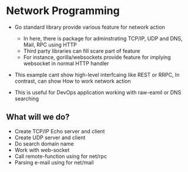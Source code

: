 # Network Programming

- Go standard library provide various feature for network action

  - In here, there is package for adminstrating TCP/IP, UDP and DNS, Mail, RPC using HTTP
  - Third party libraries can fill scare part of feature
  - For instance, gorilla/websockets provide feature for implying websocket in normal HTTP handler

- This example cant show high-level interfcaing like REST or RRPC, In contrast, can show How to work network action
- This is useful for DevOps application working with raw-eamil or DNS searching

## What will we do?

- Create TCP/IP Echo server and client
- Create UDP server and client
- Do search domain name
- Work with web-socket
- Call remote-function using for net/rpc
- Parsing e-mail using for net/mail
